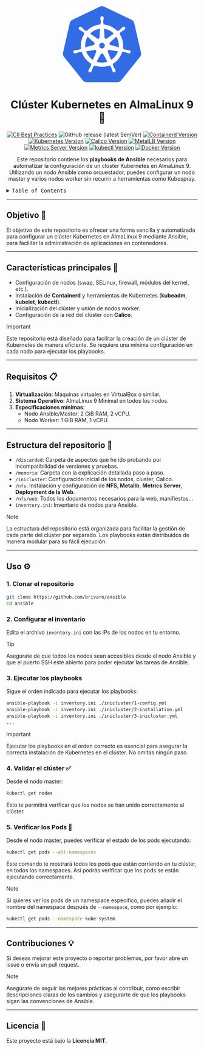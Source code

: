 <div align="center"><a name="readme-top"></a>
  
  <img height="200" alt="Kubernetes logo" src="https://github.com/kubernetes/kubernetes/raw/master/logo/logo.png">

# **Clúster Kubernetes en AlmaLinux 9** 🚀

[![CII Best Practices](https://bestpractices.coreinfrastructure.org/projects/569/badge)](https://bestpractices.coreinfrastructure.org/projects/569) 
![GitHub release (latest SemVer)](https://img.shields.io/github/v/release/kubernetes/kubernetes?sort=semver)
[![Containerd Version](https://img.shields.io/badge/Containerd-1.6.12-brightgreen)](https://github.com/containerd/containerd/releases/tag/v1.6.12)
[![Kubernetes Version](https://img.shields.io/badge/Kubernetes-v1.32-blue)](https://github.com/kubernetes/kubernetes/releases/tag/v1.32.0)
[![Calico Version](https://img.shields.io/badge/Calico-v3.26.1-orange)](https://github.com/projectcalico/calico/releases/tag/v3.26.1)
[![MetalLB Version](https://img.shields.io/badge/MetalLB-v0.14.9-yellow)](https://github.com/metallb/metallb/releases/tag/v0.14.9)
[![Metrics Server Version](https://img.shields.io/badge/Metric%20Server-v0.7.2-purple)](https://github.com/kubernetes-sigs/metrics-server/releases/tag/v0.7.2)
[![kubectl Version](https://img.shields.io/badge/kubectl-v1.32.0-blue)](https://github.com/kubernetes/kubernetes/releases/tag/v1.32.0)
[![Docker Version](https://img.shields.io/badge/Docker-v20.10.8-blue)](https://docs.docker.com/engine/release-notes/#20108)


Este repositorio contiene los **playbooks de Ansible** necesarios para automatizar la configuración de un clúster Kubernetes en AlmaLinux 9. Utilizando un nodo Ansible como orquestador, puedes configurar un nodo master y varios nodos worker sin recurrir a herramientas como Kubespray.

</div>

<details>
<summary><kbd>Table of Contents</kbd></summary>

- [Objetivo](#objetivo-)
- [Características principales](#características-principales-)
- [Requisitos](#requisitos-)
- [Estructura del repositorio](#estructura-del-repositorio-)
- [Uso](#uso-%EF%B8%8F)
- [Contribuciones](#contribuciones-)
- [Licencia](#licencia-)

</details>

---

## **Objetivo** 🎯

El objetivo de este repositorio es ofrecer una forma sencilla y automatizada para configurar un clúster Kubernetes en AlmaLinux 9 mediante Ansible, para facilitar la administración de aplicaciones en contenedores.

---

## **Características principales** 🔧

- Configuración de nodos (swap, SELinux, firewall, módulos del kernel, etc.).
- Instalación de **Containerd** y herramientas de Kubernetes (**kubeadm**, **kubelet**, **kubectl**).
- Inicialización del clúster y unión de nodos worker.
- Configuración de la red del clúster con **Calico**.

> [!IMPORTANT]
> Este repositorio está diseñado para facilitar la creación de un clúster de Kubernetes de manera eficiente. Se requiere una mínima configuración en cada nodo para ejecutar los playbooks.

---

## **Requisitos** 📋

1. **Virtualización**: Máquinas virtuales en VirtualBox o similar.
2. **Sistema Operativo**: AlmaLinux 9 Minimal en todos los nodos.
3. **Especificaciones mínimas**:
   - Nodo Ansible/Master: 2 GiB RAM, 2 vCPU.
   - Nodo Worker: 1 GiB RAM, 1 vCPU.

---

## **Estructura del repositorio** 📂

- `/discarded`: Carpeta de aspectos que he ido probando por incompatibilidad de versiones y pruebas.
- `/memoria`: Carpeta con la explicación detallada paso a paso.
- `/inicluster`: Configuración inicial de los nodos, cluster, Calico.
- `/nfs`: Instalación y configuración de **NFS**, **Metallb**, **Metrics Server**, **Deployment de la Web**.
- `/nfs/web`: Todos los documentos necesarios para la web, manifiestos...
- `inventory.ini`: Inventario de nodos para Ansible.

> [!NOTE]
> La estructura del repositorio está organizada para facilitar la gestión de cada parte del clúster por separado. Los playbooks están distribuidos de manera modular para su fácil ejecución.

---

## **Uso** ⚙️

### **1. Clonar el repositorio**
```bash
git clone https://github.com/brivaro/ansible
cd ansible
```

### **2. Configurar el inventario**
Edita el archivo `inventory.ini` con las IPs de los nodos en tu entorno.

> [!TIP]
> Asegúrate de que todos los nodos sean accesibles desde el nodo Ansible y que el puerto SSH esté abierto para poder ejecutar las tareas de Ansible.

### **3. Ejecutar los playbooks**
Sigue el orden indicado para ejecutar los playbooks:
```bash
ansible-playbook -i inventory.ini ./inicluster/1-config.yml
ansible-playbook -i inventory.ini ./inicluster/2-installation.yml
ansible-playbook -i inventory.ini ./inicluster/3-inicluster.yml
...
```

> [!IMPORTANT]
> Ejecutar los playbooks en el orden correcto es esencial para asegurar la correcta instalación de Kubernetes en el clúster. No omitas ningún paso.

### **4. Validar el clúster** ✅
Desde el nodo master:
```bash
kubectl get nodes
```
Esto te permitirá verificar que los nodos se han unido correctamente al clúster.

### **5. Verificar los Pods** 🧐
Desde el nodo master, puedes verificar el estado de los pods ejecutando:

```bash
kubectl get pods --all-namespaces
```

Este comando te mostrará todos los pods que están corriendo en tu clúster, en todos los namespaces. Así podrás verificar que los pods se están ejecutando correctamente.

> [!NOTE]
> Si quieres ver los pods de un namespace específico, puedes añadir el nombre del namespace después de `--namespace`, como por ejemplo:
> ```bash
> kubectl get pods --namespace kube-system
> ```

---

## **Contribuciones** 💡

Si deseas mejorar este proyecto o reportar problemas, por favor abre un issue o envía un pull request.

> [!NOTE]
> Asegúrate de seguir las mejores prácticas al contribuir, como escribir descripciones claras de los cambios y asegurarte de que los playbooks sigan las convenciones de Ansible.

---

## **Licencia** 📜

Este proyecto está bajo la **Licencia MIT**.